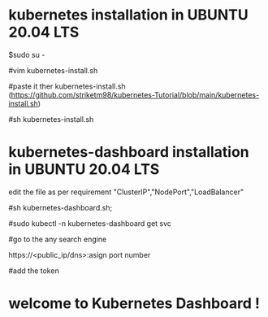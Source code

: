 # kubernetes installation in UBUNTU 20.04 LTS
   $sudo su -
   
   #vim kubernetes-install.sh
   
   #paste it ther kubernetes-install.sh (https://github.com/striketm98/kubernetes-Tutorial/blob/main/kubernetes-install.sh) 
   
   #sh kubernetes-install.sh
 
 # kubernetes-dashboard installation in UBUNTU 20.04 LTS

   edit the file as per requirement "ClusterIP","NodePort","LoadBalancer"

   #sh kubernetes-dashboard.sh;
   
   #sudo kubectl -n kubernetes-dashboard get svc
   
   #go to the any search engine
   
   https://<public_ip/dns>:asign port number 
   
   #add the token 
   
  # welcome to Kubernetes Dashboard !
   
